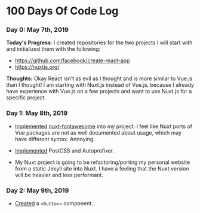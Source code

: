 # 100 Days Of Code Log

### Day 0: May 7th, 2019

**Today's Progress**: I created repositories for the two projects I will start with and initialized them with the following:

* https://github.com/facebook/create-react-app
* https://nuxtjs.org/

**Thoughts:** Okay React isn't as evil as I thought and is more similar to Vue.js than I thought! I am starting with Nuxt.js instead of Vue.js, because I already have experience with Vue.js on a few projects and want to use Nuxt.js for a specific project.


### Day 1: May 8th, 2019

* [Implemented](https://github.com/sodevious/nicoledominguez-nuxt/commit/2fcc04c96d53d05d7593f4e9373ece2166076d7e) [nuxt-fontawesome](https://www.npmjs.com/package/nuxt-fontawesome) into my project. I feel like Nuxt ports of Vue packages are not as well documented about usage, which may have different syntax. Annoying. 

* [Implemented](https://github.com/sodevious/nicoledominguez-nuxt/commit/b74d2e0416ea525f947ef037150d4f6ee9cd432c) PostCSS and Autoprefixer.

* My Nuxt project is going to be refactoring/porting my personal website from a static Jekyll site into Nuxt. I have a feeling that the Nuxt version will be heavier and less performant.

### Day 2: May 9th, 2019

* [Created](https://github.com/sodevious/nicoledominguez-nuxt/commit/cd809afb9ec423667c00dc6d98950905ba4aafa0) a `<Button>` component.
